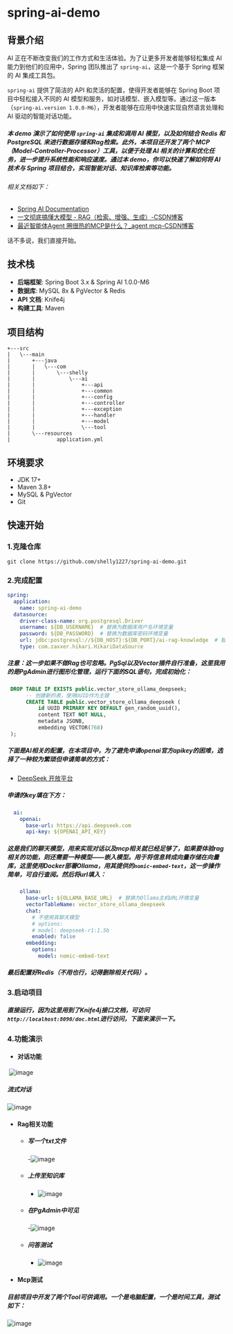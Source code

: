 # spring-ai-demo

## 背景介绍

AI 正在不断改变我们的工作方式和生活体验。为了让更多开发者能够轻松集成 AI 能力到他们的应用中，Spring 团队推出了 `spring-ai`，这是一个基于 Spring 框架的 AI 集成工具包。

`spring-ai` 提供了简洁的 API 和灵活的配置，使得开发者能够在 Spring Boot 项目中轻松接入不同的 AI 模型和服务，如对话模型、嵌入模型等。通过这一版本（`spring-ai.version 1.0.0-M6`），开发者能够在应用中快速实现自然语言处理和 AI 驱动的智能对话功能。

##### 本 demo 演示了如何使用 `spring-ai` 集成和调用 AI 模型，以及如何结合 Redis 和 PostgreSQL 来进行数据存储和Rag检索。此外，本项目还开发了两个 MCP（Model-Controller-Processor）工具，以便于处理 AI 相关的计算和优化任务，进一步提升系统性能和响应速度。通过本 demo，你可以快速了解如何将 AI 技术与 Spring 项目结合，实现智能对话、知识库检索等功能。

###### 相关文档如下：

- [Spring AI Documentation](https://docs.spring.io/spring-ai/reference/1.0/index.html)
- [一文彻底搞懂大模型 - RAG（检索、增强、生成）-CSDN博客](https://blog.csdn.net/a2875254060/article/details/142468037)
- [最近智能体Agent 圈很热的MCP是什么？_agent mcp-CSDN博客](https://blog.csdn.net/m0_63171455/article/details/146421129?ops_request_misc=%7B%22request%5Fid%22%3A%22366e012711942477353e80961a91944f%22%2C%22scm%22%3A%2220140713.130102334.pc%5Fall.%22%7D&request_id=366e012711942477353e80961a91944f&biz_id=0&utm_medium=distribute.pc_search_result.none-task-blog-2~all~first_rank_ecpm_v1~hot_rank-8-146421129-null-null.142^v102^pc_search_result_base1&utm_term=mcp是什么&spm=1018.2226.3001.4187)

话不多说，我们直接开始。

## 技术栈

- **后端框架**: Spring Boot 3.x & Spring AI 1.0.0-M6
- **数据库**: MySQL 8x & PgVector & Redis
- **API 文档**: Knife4j
- **构建工具**: Maven

## 项目结构

```
+---src
|   \---main
|       +---java
|       |   \---com
|       |       \---shelly
|       |           \---ai
|       |               +---api
|       |               +---common
|       |               +---config
|       |               +---controller
|       |               +---exception
|       |               +---handler
|       |               +---model
|       |               \---tool
|       \---resources
|               application.yml
```

## 环境要求

- JDK 17+
- Maven 3.8+
- MySQL & PgVector
- Git

## 快速开始

### 1.克隆仓库

```git
git clone https://github.com/shelly1227/spring-ai-demo.git
```
### 2.完成配置

```yaml
spring:
  application:
    name: spring-ai-demo
  datasource:
    driver-class-name: org.postgresql.Driver
    username: ${DB_USERNAME}  # 替换为数据库用户名环境变量
    password: ${DB_PASSWORD}  # 替换为数据库密码环境变量
    url: jdbc:postgresql://${DB_HOST}:${DB_PORT}/ai-rag-knowledge  # 替换为数据库主机和端口环境变量
    type: com.zaxxer.hikari.HikariDataSource
```

##### 注意：这一步如果不做Rag也可忽略。PgSql以及Vector插件自行准备，这里我用的是PgAdmin进行图形化管理，运行下面的SQL语句，完成初始化：

```sql
 DROP TABLE IF EXISTS public.vector_store_ollama_deepseek;
      -- 创建新的表，使用UUID作为主键
      CREATE TABLE public.vector_store_ollama_deepseek (
          id UUID PRIMARY KEY DEFAULT gen_random_uuid(),
          content TEXT NOT NULL,
          metadata JSONB,
          embedding VECTOR(768)
 );
```

##### 下面是AI相关的配置，在本项目中，为了避免申请openai官方apikey的困难，选择了一种较为繁琐但申请简单的方式：

- [DeepSeek 开放平台](https://platform.deepseek.com/api_keys)

##### 申请的key填在下方：

```yaml
  ai:
    openai:
      base-url: https://api.deepseek.com
      api-key: ${OPENAI_API_KEY}
```

##### 这是我们的聊天模型，用来实现对话以及mcp相关就已经足够了，如果要体验rag相关的功能，则还需要一种模型——嵌入模型。用于将信息转成向量存储在向量库，这里使用Docker部署Ollama，用其提供的`nomic-embed-text`，这一步操作简单，可自行查阅。然后将url填入：

```yaml
    ollama:
      base-url: ${OLLAMA_BASE_URL}  # 替换为Ollama主机URL环境变量
      vectorTableName: vector_store_ollama_deepseek
      chat:
        # 不使用其聊天模型
        # options:
        # model: deepseek-r1:1.5b
        enabled: false
      embedding:
        options:
          model: nomic-embed-text
```

##### 最后配置好Redis（不用也行，记得删除相关代码）。

### 3.启动项目

##### 直接运行，因为这里用到了Knife4j接口文档，可访问`http://localhost:8090/doc.html`进行访问，下面来演示一下。

### 4.功能演示

- #### 对话功能

​						![image](https://github.com/user-attachments/assets/a38b6afb-7846-4f64-a6a5-7e4b8107810e)

##### 流式对话

![image](https://github.com/user-attachments/assets/55f42a49-1959-447f-8d18-f98326ae14ae)


- #### Rag相关功能

    - ##### 写一个txt文件

      -![image](https://github.com/user-attachments/assets/a394a869-743e-4758-afe5-798dfdf50ac9)


    - ##### 上传至知识库

        - ![image](https://github.com/user-attachments/assets/fb438383-eb8d-4286-83d1-c72fd6a754ef)

    - ##### 在PgAdmin中可见

        -![image](https://github.com/user-attachments/assets/447c5292-6fa2-4b23-b12d-6062aaafe683)

    - ##### 问答测试

        - ![image](https://github.com/user-attachments/assets/f78d9a4e-f1ab-4504-bf6b-ad6f3da44239)

- #### Mcp测试

##### 		目前项目中开发了两个Tool可供调用。一个是电脑配置，一个是时间工具，测试如下：

![image](https://github.com/user-attachments/assets/bcf18206-0dd9-47a6-8224-b1ef2ff3d35a)